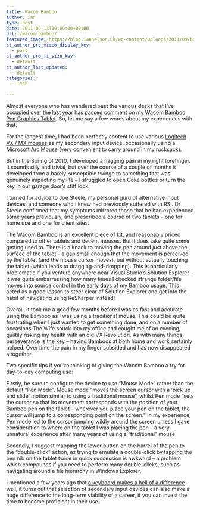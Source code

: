 ```yaml
---
title: Wacom Bamboo
author: ian
type: post
date: 2011-09-13T10:09:00+00:00
url: /wacom-bamboo/
featured_image: https://blog.iannelson.uk/wp-content/uploads/2011/09/bamboo-1.jpg
ct_author_pro_video_display_key:
  - post
ct_author_pro_fi_size_key:
  - default
ct_author_last_updated:
  - default
categories:
  - Tech

---
```

Almost everyone who has wandered past the various desks that I&#8217;ve occupied over the last year has passed comment on my [Wacom Bamboo Pen Graphics Tablet][1]. So, let me say a few words about my experiences with that.

For the longest time, I had been perfectly content to use various [Logitech VX / MX mouses][2] as my secondary input device, occasionally using a [Microsoft Arc Mouse][3] (very convenient to carry around in my rucksack).

But in the Spring of 2010, I developed a nagging pain in my right forefinger. It sounds silly and trivial, but over the course of a couple of months it developed from a barely-susceptible twinge to something that was genuinely impacting my life &#8211; I struggled to open Coke bottles or turn the key in our garage door&#8217;s stiff lock.

I turned for advice to Joe Steele, my personal guru of alternative input devices, and someone who I knew had previously suffered with RSI. Dr Steele confirmed that my symptoms mirrored those that he had experienced some years previously, and prescribed a course of two tablets &#8211; one for home use and one for client sites.

The Wacom Bamboo is an excellent piece of kit, and reasonably priced compared to other tablets and decent mouses. But it does take quite some getting used to. There is a knack to moving the pen around _just_ above the surface of the tablet &#8211; a gap small enough that the movement is perceived by the tablet (and the mouse cursor moves), but without actually touching the tablet (which leads to dragging-and-dropping). This is particularly problematic if you venture anywhere near Visual Studio&#8217;s Solution Explorer &#8211; it was quite embarrassing how many times I checked strange folder/file moves into source control in the early days of my Bamboo usage. This acted as a good lesson to steer clear of Solution Explorer and get into the habit of navigating using ReSharper instead!

Overall, it took me a good few months before I was as fast and accurate using the Bamboo as I was using a traditional mouse. This could be quite frustrating when I just wanted to get something done, and on a number of occasions The Wife snuck into my office and caught me of an evening, guiltily risking my health with an old VX Revolution. As with many things, perseverance is the key &#8211; having Bamboos at both home and work certainly helped. Over time the pain in my finger subsided and has now disappeared altogether.

Two specific tips if you&#8217;re thinking of giving the Wacom Bamboo a try for day-to-day computing use:

Firstly, be sure to configure the device to use &#8220;Mouse Mode&#8221; rather than the default &#8220;Pen Mode&#8221;. Mouse mode “moves the screen cursor with a ‘pick up and slide’ motion similar to using a traditional mouse”, whilst Pen mode &#8220;sets the cursor so that its movement corresponds with the position of your Bamboo pen on the tablet – wherever you place your pen on the tablet, the cursor will jump to a corresponding point on the screen.&#8221; In my experience, Pen mode led to the cursor jumping wildly around the screen unless I gave consideration to where on the tablet I was placing the pen &#8211; a very unnatural experience after many years of using a &#8220;traditional&#8221; mouse.

Secondly, I suggest mapping the lower button on the barrel of the pen to the &#8220;double-click&#8221; action, as trying to emulate a double-click by tapping the pen nib on the tablet twice in quick succession is awkward &#8211; a problem which compounds if you need to perform many double-clicks, such as navigating around a file hierarchy in Windows Explorer.

I mentioned a few years ago that [a keyboard makes a hell of a difference][4] &#8211; well, it turns out that selection of secondary input devices can also make a huge difference to the long-term viability of a career, if you can invest the time to become proficient in their use.

 [1]: http://amzn.to/1rrSHfo
 [2]: http://amzn.to/1tLMAqb
 [3]: http://amzn.to/PBaiVJ
 [4]: https://blog.iannelson.uk/a-keyboard-makes-a-hell-of-a-difference/